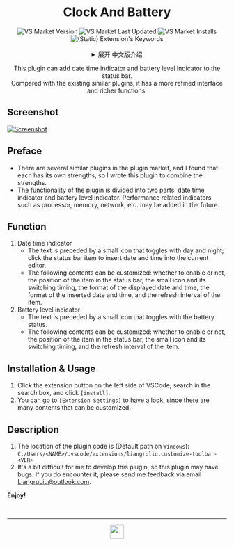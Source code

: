 <!--20220816-->
<span id="jump-begin"/> <h1 align="center"> Clock And Battery </h1>

<div align=center>
<img alt="VS Market Version" src="https://img.shields.io/visual-studio-marketplace/v/liangruliu.clock-and-battery?color=0c649e&style=flat-square">
<img alt="VS Market Last Updated" src="https://img.shields.io/visual-studio-marketplace/last-updated/liangruliu.clock-and-battery?color=0c649e&style=flat-square">
<img alt="VS Market Installs" src="https://img.shields.io/visual-studio-marketplace/i/liangruliu.clock-and-battery?color=0c649e&style=flat-square">
<img alt="(Static) Extension's Keywords" src="https://img.shields.io/badge/keywords-clock%2C%20battery%2C%20statusbar%2C%20indicator-0c649e?style=flat-square">
</div><br/>



<details align="center">
   <summary align="center"> 展开 中文版介绍 </summary>

   <p align="center">
      这个插件可以在状态栏添加日期时间指示器和电池电量指示器。<br/>
      它和现有的同类插件相比，界面更精致，功能更丰富。<br/>
   </p>
   <div align="left">


## 截图

+ [略](#jump-pic)


## 前言

+ 插件市场中已有好几个同类插件，我发现它们各有长处，所以我写了这个插件，将长处集于一体。
+ 插件的功能分为两部分：日期时间指示器和电池电量指示器。将来可能会增加性能相关的指示器，比如处理器、内存、网络等。


## 功能

1. 日期时间指示器
   + 文字前面有随昼夜切换的小图标；点击状态栏项可以向当前编辑器插入日期时间。
   + 以下内容均可自定义：是否启用、项在状态栏的位置、小图标及其切换时机、显示的日期时间的格式、插入的日期时间的格式、项的刷新周期。
2. 电池电量指示器
   + 文字前面有随电池状态切换的小图标。
   + 以下内容均可自定义：是否启用、项在状态栏的位置、小图标及其切换时机、项的刷新周期。


## 安装与使用

1. 点击 VSCode 左侧扩展按钮，在搜索框搜索，点击 `[安装]`。
2. 可以去 `[扩展设置]` 看看，有许多内容可以自定义。


## 说明

1. 插件代码所在位置为（`Windows` 上的默认路径）：<br/>
   `C:/Users/<NAME>/.vscode/extensions/liangruliu.clock-and-battery-<VER>`
2. 开发这个插件对我来说有点难度，因此这个插件可能存在漏洞。如果你真的遇到了，烦请通过邮箱 <LiangruLiu@outlook.com> 向我反馈。


**开启个性化的 VSCode！**



   <br/><br/><br/><br/>
   <h2 align="center"> 英文版介绍 </h2>
   </div>
</details>

<p align="center">
   This plugin can add date time indicator and battery level indicator to the status bar. <br/>
   Compared with the existing similar plugins, it has a more refined interface and richer functions. <br/>
</p>


## Screenshot

<span id="jump-pic"/> [![Screenshot](https://liangruliu.github.io/images/vscodeExt/CT_screenshot.png)](https://liangruliu.github.io/images/vscodeExt/CT_screenshot.png)


## Preface

+ There are several similar plugins in the plugin market, and I found that each has its own strengths, so I wrote this plugin to combine the strengths.
+ The functionality of the plugin is divided into two parts: date time indicator and battery level indicator. Performance related indicators such as processor, memory, network, etc. may be added in the future.


## Function

1. Date time indicator
   + The text is preceded by a small icon that toggles with day and night; click the status bar item to insert date and time into the current editor.
   + The following contents can be customized: whether to enable or not, the position of the item in the status bar, the small icon and its switching timing, the format of the displayed date and time, the format of the inserted date and time, and the refresh interval of the item.
2. Battery level indicator
   + The text is preceded by a small icon that toggles with the battery status.
   + The following contents can be customized: whether to enable or not, the position of the item in the status bar, the small icon and its switching timing, and the refresh interval of the item.


## Installation & Usage

1. Click the extension button on the left side of VSCode, search in the search box, and click `[install]`.
2. You can go to `[Extension Settings]` to have a look, since there are many contents that can be customized.


## Description

1. The location of the plugin code is (Default path on `Windows`): <br/>
   `C:/Users/<NAME>/.vscode/extensions/liangruliu.customize-toolbar-<VER>`
2. It's a bit difficult for me to develop this plugin, so this plugin may have bugs. If you do encounter it, please send me feedback via email <LiangruLiu@outlook.com>.


**Enjoy!**



<br/>

-----
<!-- <p align="center"> Visual Studio Marketplace </p> -->
<div align=center> <a href="#jump-begin">
   <img src="https://liangruliu.github.io/images/vscodeExt/icon-small.png" width="32pt">
</a> </div>
